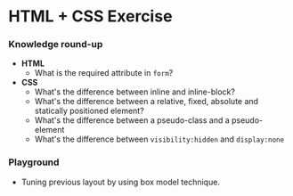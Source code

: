 # HTML + CSS Exercise

### Knowledge round-up

- **HTML**
  - What is the required attribute in `form`?
- **CSS**
  - What's the difference between inline and inline-block?
  - What's the difference between a relative, fixed, absolute and statically positioned element?
  - What's the difference between a pseudo-class and a pseudo-element
  - What's the difference between `visibility:hidden` and `display:none`

### Playground

- Tuning previous layout by using box model technique.
